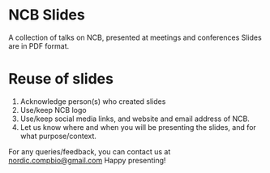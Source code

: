 # NCB Slides
A collection of talks on NCB, presented at meetings and conferences
Slides are in PDF format.

# Reuse of slides
1. Acknowledge person(s) who created slides
2. Use/keep NCB logo
3. Use/keep social media links, and website and email address of NCB.
4. Let us know where and when you will be presenting the slides, and for what purpose/context.

For any queries/feedback, you can contact us at nordic.compbio@gmail.com
Happy presenting!

